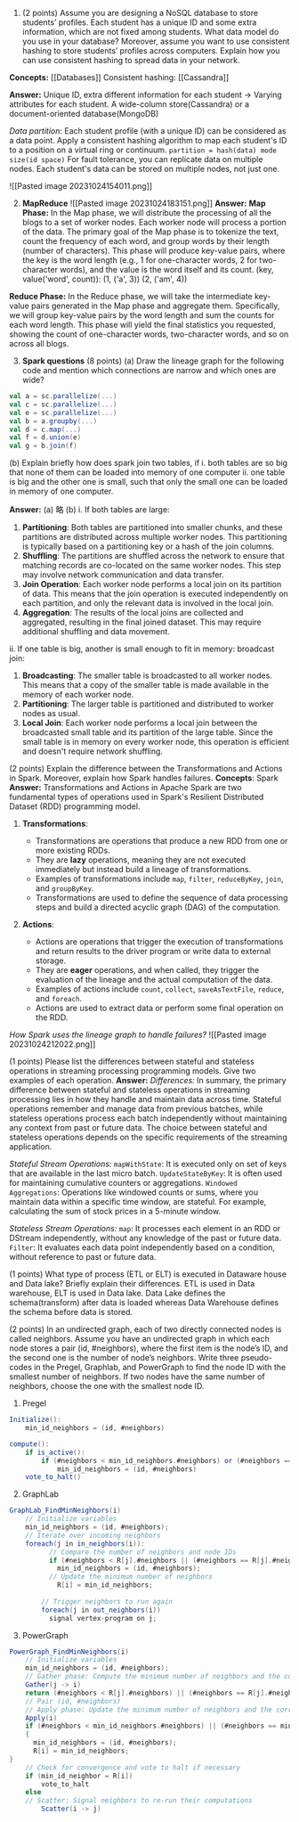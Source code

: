 1. (2 points) Assume you are designing a NoSQL database to store students’ profiles. Each student has a unique ID and some extra information, which are not fixed among students. What data model do you use in your database? Moreover, assume you want to use consistent hashing to store students’ profiles across computers. Explain how you can use consistent hashing to spread data in your network.

**Concepts:**
[[Databases]]
Consistent hashing: [[Cassandra]]

**Answer:**
Unique ID, extra different information for each student -> Varying attributes for each student.
A wide-column store(Cassandra) or a document-oriented database(MongoDB)

*Data partition*:
Each student profile (with a unique ID) can be considered as a data point.
Apply a consistent hashing algorithm to map each student's ID to a position on a virtual ring or continuum.
`partition = hash(data) mode size(id space)`
For fault tolerance, you can replicate data on multiple nodes. Each student's data can be stored on multiple nodes, not just one.

![[Pasted image 20231024154011.png]]

2. **MapReduce**
![[Pasted image 20231024183151.png]]
**Answer:**
**Map Phase:** In the Map phase, we will distribute the processing of all the blogs to a set of worker nodes. Each worker node will process a portion of the data. The primary goal of the Map phase is to tokenize the text, count the frequency of each word, and group words by their length (number of characters). This phase will produce key-value pairs, where the key is the word length (e.g., 1 for one-character words, 2 for two-character words), and the value is the word itself and its count.
(key, value('word', count)): (1, ('a', 3)) (2, ('am', 4))

**Reduce Phase:** In the Reduce phase, we will take the intermediate key-value pairs generated in the Map phase and aggregate them. Specifically, we will group key-value pairs by the word length and sum the counts for each word length. This phase will yield the final statistics you requested, showing the count of one-character words, two-character words, and so on across all blogs.



3. **Spark questions** (8 points) 
(a) Draw the lineage graph for the following code and mention which connections are narrow and which ones are wide? 
```scala
val a = sc.parallelize(...) 
val c = sc.parallelize(...) 
val e = sc.parallelize(...) 
val b = a.groupby(...) 
val d = c.map(...) 
val f = d.union(e) 
val g = b.join(f) 
```

(b) Explain briefly how does spark join two tables, if 
i. both tables are so big that none of them can be loaded into memory of one computer
ii. one table is big and the other one is small, such that only the small one can be loaded in memory of one computer.

**Answer:**
(a) 略
(b) 
i. If both tables are large:
1. **Partitioning**: Both tables are partitioned into smaller chunks, and these partitions are distributed across multiple worker nodes. This partitioning is typically based on a partitioning key or a hash of the join columns.
2. **Shuffling**: The partitions are shuffled across the network to ensure that matching records are co-located on the same worker nodes. This step may involve network communication and data transfer.
3. **Join Operation**: Each worker node performs a local join on its partition of data. This means that the join operation is executed independently on each partition, and only the relevant data is involved in the local join.
4. **Aggregation**: The results of the local joins are collected and aggregated, resulting in the final joined dataset. This may require additional shuffling and data movement.

ii. If one table is big, another is small enough to fit in memory:
broadcast join:
1. **Broadcasting**: The smaller table is broadcasted to all worker nodes. This means that a copy of the smaller table is made available in the memory of each worker node.
2. **Partitioning**: The larger table is partitioned and distributed to worker nodes as usual.
3. **Local Join**: Each worker node performs a local join between the broadcasted small table and its partition of the large table. Since the small table is in memory on every worker node, this operation is efficient and doesn't require network shuffling.



(2 points) Explain the difference between the Transformations and Actions in Spark. Moreover, explain how Spark handles failures.
**Concepts**: Spark
**Answer:** 
Transformations and Actions in Apache Spark are two fundamental types of operations used in Spark's Resilient Distributed Dataset (RDD) programming model.
1. **Transformations**:
    
    - Transformations are operations that produce a new RDD from one or more existing RDDs.
    - They are **lazy** operations, meaning they are not executed immediately but instead build a lineage of transformations.
    - Examples of transformations include `map`, `filter`, `reduceByKey`, `join`, and `groupByKey`.
    - Transformations are used to define the sequence of data processing steps and build a directed acyclic graph (DAG) of the computation.
2. **Actions**:
    
    - Actions are operations that trigger the execution of transformations and return results to the driver program or write data to external storage.
    - They are **eager** operations, and when called, they trigger the evaluation of the lineage and the actual computation of the data.
    - Examples of actions include `count`, `collect`, `saveAsTextFile`, `reduce`, and `foreach`.
    - Actions are used to extract data or perform some final operation on the RDD.

*How Spark uses the lineage graph to handle failures?*
![[Pasted image 20231024212022.png]]


(1 points) Please list the differences between stateful and stateless operations in streaming processing programming models. Give two examples of each operation.
**Answer:**
*Differences:*
In summary, the primary difference between stateful and stateless operations in streaming processing lies in how they handle and maintain data across time. Stateful operations remember and manage data from previous batches, while stateless operations process each batch independently without maintaining any context from past or future data. The choice between stateful and stateless operations depends on the specific requirements of the streaming application.

*Stateful Stream Operations:*
`mapWithState`:
It is executed only on set of keys that are available in the last micro batch.
`UpdateStateByKey`:
It is often used for maintaining cumulative counters or aggregations.
`Windowed Aggregations`:
Operations like windowed counts or sums, where you maintain data within a specific time window, are stateful. For example, calculating the sum of stock prices in a 5-minute window.

*Stateless Stream Operations:*
`map`: 
It processes each element in an RDD or DStream independently, without any knowledge of the past or future data.
`Filter`: 
It evaluates each data point independently based on a condition, without reference to past or future data.



(1 points) What type of process (ETL or ELT) is executed in Dataware house and Data lake? Briefly explain their differences.
ETL is used in Data warehouse, ELT is used in Data lake.
Data Lake defines the schema(transform) after data is loaded whereas Data Warehouse defines the schema before data is stored. 




(2 points) In an undirected graph, each of two directly connected nodes is called neighbors. Assume you have an undirected graph in which each node stores a pair (id, #neighbors), where the first item is the node’s ID, and the second one is the number of node’s neighbors. Write three pseudo-codes in the Pregel, Graphlab, and PowerGraph to find the node ID with the smallest number of neighbors. If two nodes have the same number of neighbors, choose the one with the smallest node ID.

1. Pregel
```scala
Initialize():
	min_id_neighbors = (id, #neighbors)

compute():
	if is_active():
		if (#neighbors < min_id_neighbors.#neighbors) or (#neighbors == min_id_neighbors.#neighbors and id < min_id_neighbors.id):
			min_id_neighbors = (id, #neighbors)
	vote_to_halt()
```

2. GraphLab
```scala
GraphLab_FindMinNeighbors(i)
	// Initialize variables
	min_id_neighbors = (id, #neighbors);
	// Iterate over incoming neighbors
	foreach(j in in_neighbors(i)):
		  // Compare the number of neighbors and node IDs
		  if (#neighbors < R[j].#neighbors || (#neighbors == R[j].#neighbors && id < R[j].id))
			min_id_neighbors = (id, #neighbors);
		  // Update the minimum number of neighbors
		    R[i] = min_id_neighbors;
		
		// Trigger neighbors to run again
		foreach(j in out_neighbors(i))
		  signal vertex-program on j;

```

3. PowerGraph
```scala
PowerGraph_FindMinNeighbors(i)
	// Initialize variables
	min_id_neighbors = (id, #neighbors);
	// Gather phase: Compute the minimum number of neighbors and the corresponding node ID
	Gather(j -> i)
	return (#neighbors < R[j].#neighbors) || (#neighbors == R[j].#neighbors && id < R[j].id)) ? (id, #neighbors) : R[j]; 
	// Pair (id, #neighbors)
	// Apply phase: Update the minimum number of neighbors and the corresponding node ID
	Apply(i)
	if (#neighbors < min_id_neighbors.#neighbors) || (#neighbors == min_id_neighbors.#neighbors && id < min_id_neighbors.id))
	{
	  min_id_neighbors = (id, #neighbors);
	  R[i] = min_id_neighbors;
}
	// Check for convergence and vote to halt if necessary
	if (min_id_neighbor = R[i])
		vote_to_halt
	else
	// Scatter: Signal neighbors to re-run their computations
		Scatter(i -> j)

```
